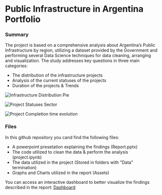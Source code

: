 # Public Infrastructure in Argentina Portfolio

### Summary 

The project is based on a comprehensive analysis about Argentina’s Public Infrastructure by region, utilizing a dataset provided by the Government and performing several Data Science techniques for data cleaning, arranging and visualization. The study addresses key questions in three main categories:
* The distribution of the infrastructure projects
* Analysis of the current statuses of the projects
* Duration of the projects & Trends

![Infrastructure Distribution Pie](https://github.com/TobiasC11/PublicInfrastructurePortfolio/assets/138330234/d103cb08-0d38-44c4-b0f8-1e233edabeed)

![Project Statuses Sector](https://github.com/TobiasC11/PublicInfrastructurePortfolio/assets/138330234/86d59caf-1579-4e2f-b785-4b09462b2f82)

![Project Completion time evolution](https://github.com/TobiasC11/PublicInfrastructurePortfolio/assets/138330234/bed64dec-848e-4e7c-a8d0-0d1196b01834)


### Files 

In this github repository you cand find the following files:
* A powerpoint presetation explaining the findings (Report.pptx)
* The code utilized to clean the data & perform the analysis (project.ipynb)
* The data utilized in the project (Stored in folders with "Data" termination)
* Graphs and Charts utilized in the report (Assets)

You can access an interactive dashboard to better visualize the findings described in the report:
[Dashboard](https://public.tableau.com/app/profile/tobias.casco/viz/ArgentinaPublicInfrastructureRegional/Dashboard1)
  

